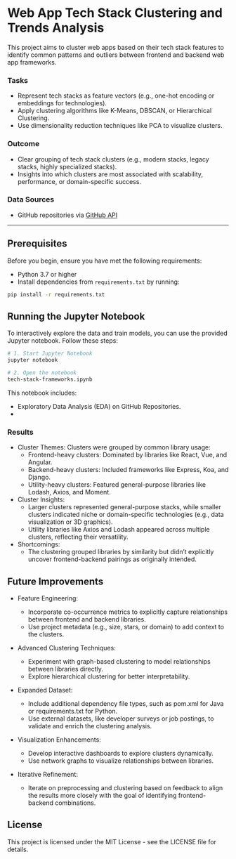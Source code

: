 # Web App Tech Stack Clustering and Trends Analysis

This project aims to cluster web apps based on their tech stack features to identify common patterns and outliers between frontend and backend web app frameworks.

### Tasks

- Represent tech stacks as feature vectors (e.g., one-hot encoding or embeddings for technologies).
- Apply clustering algorithms like K-Means, DBSCAN, or Hierarchical Clustering.
- Use dimensionality reduction techniques like PCA to visualize clusters.

### Outcome

- Clear grouping of tech stack clusters (e.g., modern stacks, legacy stacks, highly specialized stacks).
- Insights into which clusters are most associated with scalability, performance, or domain-specific success.

### Data Sources

- GitHub repositories via [GitHub API](https://docs.github.com/en/rest?apiVersion=2022-11-28)

---

## Prerequisites

Before you begin, ensure you have met the following requirements:

- Python 3.7 or higher
- Install dependencies from `requirements.txt` by running:

```bash
pip install -r requirements.txt
```

## Running the Jupyter Notebook

To interactively explore the data and train models, you can use the provided Jupyter notebook. Follow these steps:

```bash
# 1. Start Jupyter Notebook
jupyter notebook

# 2. Open the notebook
tech-stack-frameworks.ipynb
```

This notebook includes:

- Exploratory Data Analysis (EDA) on GitHub Repositories.
-

### Results

- Cluster Themes: Clusters were grouped by common library usage:
  - Frontend-heavy clusters: Dominated by libraries like React, Vue, and Angular.
  - Backend-heavy clusters: Included frameworks like Express, Koa, and Django.
  - Utility-heavy clusters: Featured general-purpose libraries like Lodash, Axios, and Moment.
- Cluster Insights:
  - Larger clusters represented general-purpose stacks, while smaller clusters indicated niche or domain-specific technologies (e.g., data visualization or 3D graphics).
  - Utility libraries like Axios and Lodash appeared across multiple clusters, reflecting their versatility.
- Shortcomings:
  - The clustering grouped libraries by similarity but didn’t explicitly uncover frontend-backend pairings as originally intended.

## Future Improvements

- Feature Engineering:

  - Incorporate co-occurrence metrics to explicitly capture relationships between frontend and backend libraries.
  - Use project metadata (e.g., size, stars, or domain) to add context to the clusters.

- Advanced Clustering Techniques:

  - Experiment with graph-based clustering to model relationships between libraries directly.
  - Explore hierarchical clustering for better interpretability.

- Expanded Dataset:

  - Include additional dependency file types, such as pom.xml for Java or requirements.txt for Python.
  - Use external datasets, like developer surveys or job postings, to validate and enrich the clustering analysis.

- Visualization Enhancements:

  - Develop interactive dashboards to explore clusters dynamically.
  - Use network graphs to visualize relationships between libraries.

- Iterative Refinement:
  - Iterate on preprocessing and clustering based on feedback to align the results more closely with the goal of identifying frontend-backend combinations.

## License

This project is licensed under the MIT License - see the LICENSE file for details.
